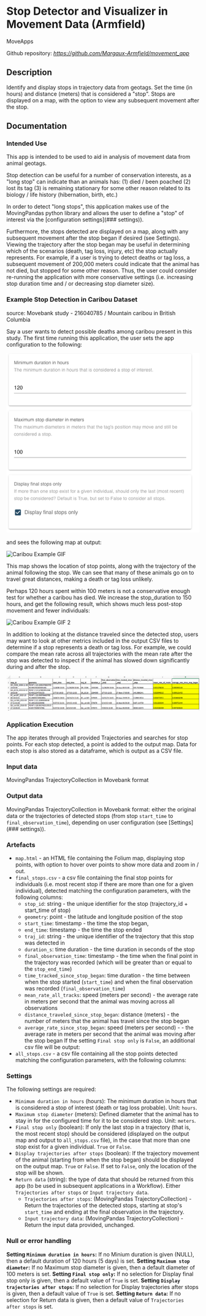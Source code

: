 # Stop Detector and Visualizer in Movement Data (Armfield)

MoveApps

Github repository: *https://github.com/Margaux-Armfield/movement_app* 

## Description

Identify and display stops in trajectory data from geotags. Set the time (in hours) and distance (meters) that is 
considered a "stop". Stops are displayed on a map, with the option to view any subsequent movement after the stop.

## Documentation

### Intended Use

This app is intended to be used to aid in analysis of movement data from animal geotags.

Stop detection can be useful for a number of conservation interests, as a "long stop" can indicate than an animals has:
(1) died / been poached
(2) lost its tag
(3) is remaining stationary for some other reason related to its biology / life history (hibernation, birth, etc.)

In order to detect "long stops", this application makes use of the MovingPandas python library and allows the user to 
define a "stop" of interest via the [configuration settings](### settings)).

Furthermore, the stops detected are displayed on a map, along with any subsequent movement after the stop began 
if desired (see Settings). Viewing the trajectory after the stop began may be useful in determining which of the 
scenarios (death, tag loss, injury, etc) the stop actually represents. For example, if a user is trying to detect 
deaths or tag loss, a subsequent movement of 200,000 meters could indicate that the animal has not died, but stopped 
for some other reason. Thus, the user could consider re-running the application with more conservative settings 
(i.e. increasing stop duration time and / or decreasing stop diameter size).

### Example Stop Detection in Caribou Dataset

source: Movebank study - 216040785 / Mountain caribou in British Columbia

Say a user wants to detect possible deaths among caribou present in this study. The first time running this application, 
the user sets the app configuration to the following:

![Caribou Example Settings](documentation/example_setting.png)

and sees the following map at output:

![Caribou Example GIF](documentation/example_map.gif)

This map shows the location of stop points, along with the trajectory of the animal following the stop. We can see that 
many of these animals go on to travel great distances, making a death or tag loss unlikely.

Perhaps 120 hours spent within 100 meters is not a conservative enough test for whether a caribou has died. We 
increase the stop_duration to 150 hours, and get the following result, which shows much less post-stop movement and 
fewer individuals:

![Caribou Example GIF 2](documentation/example_map2.gif)

In addition to looking at the distance traveled since the detected stop, users may want to look at other metrics 
included in the output CSV files to determine if a stop represents a death or tag loss. For example, we could compare 
the mean rate across all trajectories with the mean rate after the stop was detected to inspect if the animal has 
slowed down significantly during and after the stop.

![Example CSV](documentation/example_csv.png)

### Application Execution

The app iterates through all provided Trajectories and searches for stop points. For each stop detected, a 
point is added to the output map. Data for each stop is also stored as a dataframe, which is output as a CSV file.

### Input data

MovingPandas TrajectoryCollection in Movebank format

### Output data

MovingPandas TrajectoryCollection in Movebank format: either the original data or the trajectories of detected stops
(from stop `start_time` to `final_observation_time`), depending on user configuration (see [Settings](### settings)).

### Artefacts

- `map.html` - an HTML file containing the Folium map, displaying stop points, with option to hover over points to show more data and zoom in / out.
- `final_stops.csv` - a csv file containing the final stop points for individuals (i.e. most recent stop if there are more than one for a given individual), detected matching the configuration parameters, with the following columns: 
  - `stop_id`: string - the unique identifier for the stop (trajectory_id + start_time of stop)
  - `geometry`: point - the latitude and longitude position of the stop
  - `start_time`: timestamp - the time the stop began,
  - `end_time`: timestamp - the time the stop ended
  - `traj_id`: string - the unique identifier of the trajectory that this stop was detected in 
  - `duration_s`: time duration - the time duration in seconds of the stop
  - `final_observation_time`: timestamp - the time when the final point in the trajectory was recorded (which will be greater than or equal to the `stop_end_time`)
  - `time_tracked_since_stop_began`: time duration - the time between when the stop started (`start_time`) and when the final observation was recorded (`final_observation_time`)
  - `mean_rate_all_tracks`: speed (meters per second) - the average rate in meters per second that the animal was moving across all observations
  - `distance_traveled_since_stop_began`: distance (meters) - the number of meters that the animal has travel since the stop began
  - `average_rate_since_stop_began`: speed (meters per second) - - the average rate in meters per second that the animal was moving after the stop began
If the setting `Final stop only` is `False`, an additional csv file will be output:
- `all_stops.csv` - a csv file containing all the stop points detected matching the configuration parameters, with the following columns:


### Settings 

The following settings are required:

- `Minimum duration in hours` (hours): The minimum duration in hours that is considered a stop of interest (death or tag loss probable). Unit: `hours`.
- `Maximum stop diameter` (meters): Defined diameter that the animal has to stay in for the configured time for it to 
be considered stop. Unit: `meters`.
- `Final stop only` (boolean): If only the last stop in a trajectory (that is, the most recent stop) should be considered (displayed on the output map and output to `all_stops.csv` file), in the case that more than one stop exist for a given individual. `True` or `False`.
- `Display trajectories after stops` (boolean): If the trajectory movement of the animal (starting from when the stop began) should be displayed on the output map. `True` or `False`. If set to `False`, only the location of the stop will be shown.
- `Return data` (string): the type of data that should be returned from this app (to be used in subsequent applications in a Workflow). Either `Trajectories after stops` or `Input trajectory data`.
  - `Trajectories after stops`: (MovingPandas TrajectoryCollection) - Return the trajectories of the detected stops, starting at stop's `start_time` and ending at the final observation in the trajectory.
  - `Input trajectory data`: (MovingPandas TrajectoryCollection) - Return the input data provided, unchanged.

### Null or error handling

**Setting `Minimum duration in hours`:** If no Minium duration is given (NULL), then a default duration of 120 hours (5 days) is set. 
**Setting `Maximum stop diameter`:** If no Maximum stop diameter is given, then a default diameter of 100 meters is set.
**Setting `Final stop only`:** If no selection for Display final stop only is given, then a default value of `True` is set.
**Setting `Display trajectories after stops`:** If no selection for Display trajectories after stops is given, then a default value of `True` is set.
**Setting `Return data`:** If no selection for Return data is given, then a default value of `Trajectories after stops` is set.
